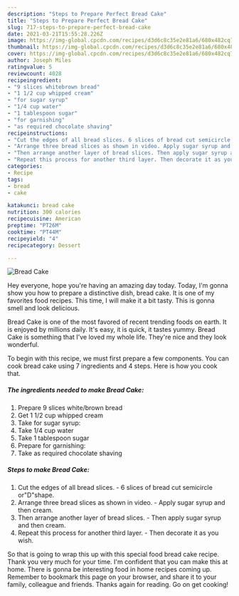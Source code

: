 ```yaml
---
description: "Steps to Prepare Perfect Bread Cake"
title: "Steps to Prepare Perfect Bread Cake"
slug: 717-steps-to-prepare-perfect-bread-cake
date: 2021-03-21T15:55:28.226Z
image: https://img-global.cpcdn.com/recipes/d3d6c8c35e2e81a6/680x482cq70/bread-cake-recipe-main-photo.jpg
thumbnail: https://img-global.cpcdn.com/recipes/d3d6c8c35e2e81a6/680x482cq70/bread-cake-recipe-main-photo.jpg
cover: https://img-global.cpcdn.com/recipes/d3d6c8c35e2e81a6/680x482cq70/bread-cake-recipe-main-photo.jpg
author: Joseph Miles
ratingvalue: 5
reviewcount: 4028
recipeingredient:
- "9 slices whitebrown bread"
- "1 1/2 cup whipped cream"
- "for sugar syrup"
- "1/4 cup water"
- "1 tablespoon sugar"
- "for garnishing"
- "as required chocolate shaving"
recipeinstructions:
- "Cut the edges of all bread slices. 6 slices of bread cut semicircle or&#34;D&#34;shape."
- "Arrange three bread slices as shown in video. Apply sugar syrup and then cream."
- "Then arrange another layer of bread slices. Then apply sugar syrup and then cream."
- "Repeat this process for another third layer. Then decorate it as you wish."
categories:
- Recipe
tags:
- bread
- cake

katakunci: bread cake 
nutrition: 300 calories
recipecuisine: American
preptime: "PT26M"
cooktime: "PT44M"
recipeyield: "4"
recipecategory: Dessert

---
```



![Bread Cake](https://img-global.cpcdn.com/recipes/d3d6c8c35e2e81a6/680x482cq70/bread-cake-recipe-main-photo.jpg)

Hey everyone, hope you're having an amazing day today. Today, I'm gonna show you how to prepare a distinctive dish, bread cake. It is one of my favorites food recipes. This time, I will make it a bit tasty. This is gonna smell and look delicious.



Bread Cake is one of the most favored of recent trending foods on earth. It is enjoyed by millions daily. It's easy, it is quick, it tastes yummy. Bread Cake is something that I've loved my whole life. They're nice and they look wonderful.


To begin with this recipe, we must first prepare a few components. You can cook bread cake using 7 ingredients and 4 steps. Here is how you cook that.

<!--inarticleads1-->

##### The ingredients needed to make Bread Cake:

1. Prepare 9 slices white/brown bread
1. Get 1 1/2 cup whipped cream
1. Take for sugar syrup:
1. Take 1/4 cup water
1. Take 1 tablespoon sugar
1. Prepare for garnishing:
1. Take as required chocolate shaving




<!--inarticleads2-->

##### Steps to make Bread Cake:

1. Cut the edges of all bread slices. - 6 slices of bread cut semicircle or&#34;D&#34;shape.
1. Arrange three bread slices as shown in video. - Apply sugar syrup and then cream.
1. Then arrange another layer of bread slices. - Then apply sugar syrup and then cream.
1. Repeat this process for another third layer. - Then decorate it as you wish.




So that is going to wrap this up with this special food bread cake recipe. Thank you very much for your time. I'm confident that you can make this at home. There is gonna be interesting food in home recipes coming up. Remember to bookmark this page on your browser, and share it to your family, colleague and friends. Thanks again for reading. Go on get cooking!
